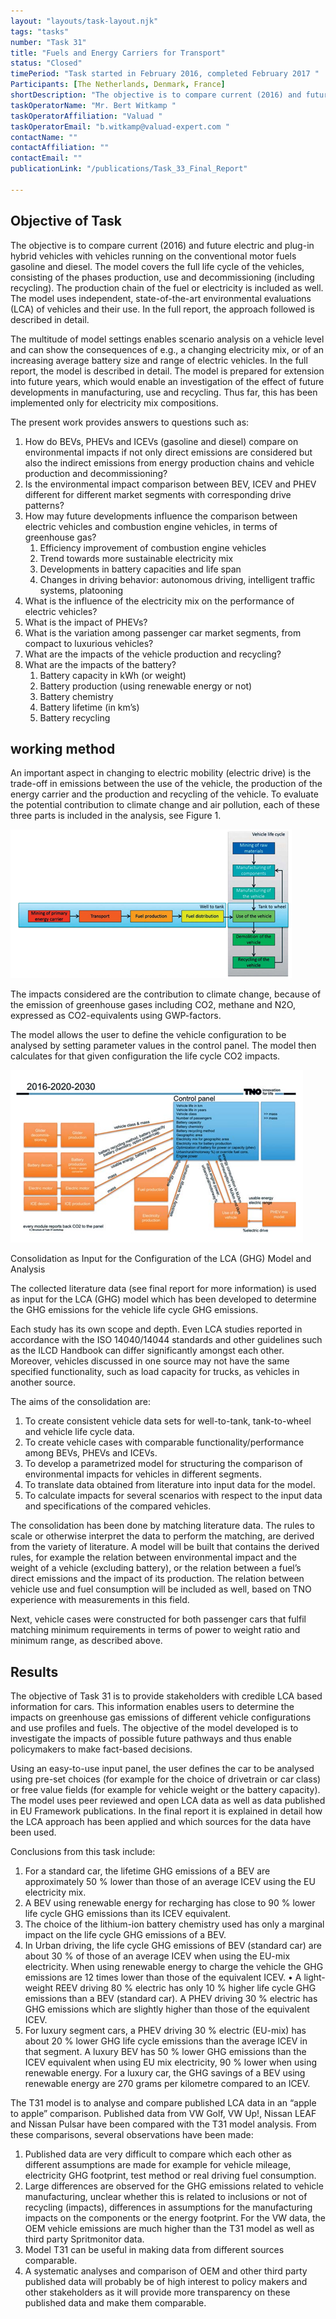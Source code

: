 ```yaml
---
layout: "layouts/task-layout.njk"
tags: "tasks"
number: "Task 31"
title: "Fuels and Energy Carriers for Transport"
status: "Closed"
timePeriod: "Task started in February 2016, completed February 2017 "
Participants: [The Netherlands, Denmark, France]
shortDescription: "The objective is to compare current (2016) and future electric and plug-in hybrid vehicles with vehicles running on the conventional motor fuels gasoline and diesel."
taskOperatorName: "Mr. Bert Witkamp "
taskOperatorAffiliation: "Valuad "
taskOperatorEmail: "b.witkamp@valuad-expert.com "
contactName: ""
contactAffiliation: ""
contactEmail: ""
publicationLink: "/publications/Task_33_Final_Report"

---
```


## Objective of Task
The objective is to compare current (2016) and future electric and plug-in hybrid vehicles with vehicles running on the conventional motor fuels gasoline and diesel. The model covers the full life cycle of the vehicles, consisting of the phases production, use and decommissioning (including recycling). The production chain of the fuel or electricity is included as well. The model uses independent, state-of-the-art environmental evaluations (LCA) of vehicles and their use. In the full report, the approach followed is described in detail.  

The multitude of model settings enables scenario analysis on a vehicle level and can show the consequences of e.g., a changing electricity mix, or of an increasing average battery size and range of electric vehicles. In the full report, the model is described in detail. The model is prepared for extension into future years, which would enable an investigation of the effect of future developments in manufacturing, use and recycling. Thus far, this has been implemented only for electricity mix compositions. 

The present work provides answers to questions such as: 

1. How do BEVs, PHEVs and ICEVs (gasoline and diesel) compare on environmental impacts if not only direct emissions are considered but also the indirect emissions from energy production chains and vehicle production and decommissioning? 
2. Is the environmental impact comparison between BEV, ICEV and PHEV different for different market segments with corresponding drive patterns? 
3. How may future developments influence the comparison between electric vehicles and combustion engine vehicles, in terms of greenhouse gas? 
    1. Efficiency improvement of combustion engine vehicles 
    2. Trend towards more sustainable electricity mix  
    3. Developments in battery capacities and life span 
    4. Changes in driving behavior: autonomous driving, intelligent traffic systems, platooning 
4. What is the influence of the electricity mix on the performance of electric vehicles? 
5. What is the impact of PHEVs? 
6. What is the variation among passenger car market segments, from compact to luxurious vehicles? 
7. What are the impacts of the vehicle production and recycling? 
8. What are the impacts of the battery? 
    1. Battery capacity in kWh (or weight) 
    2. Battery production (using renewable energy or not) 
    3. Battery chemistry 
    5. Battery lifetime (in km’s) 
    6. Battery recycling 

## working method
An important aspect in changing to electric mobility (electric drive) is the trade-off in emissions between the use of the vehicle, the production of the energy carrier and the production and recycling of the vehicle. To evaluate the potential contribution to climate change and air pollution, each of these three parts is included in the analysis, see Figure 1.

![working method of task 31](/assets/images/task31_figure_one.png)

The impacts considered are the contribution to climate change, because of the emission of greenhouse gases including CO2, methane and N2O, expressed as CO2-equivalents using GWP-factors.

The model allows the user to define the vehicle configuration to be analysed by setting parameter values in the control panel. The model then calculates for that given configuration the life cycle CO2 impacts.  

![working method of task 31](/assets/images/task31_figure_two.png)

Consolidation as Input for the Configuration of the LCA (GHG) Model and Analysis 

The collected literature data (see final report for more information) is used as input for the LCA (GHG) model which has been developed to determine the GHG emissions for the vehicle life cycle GHG emissions.  

Each study has its own scope and depth. Even LCA studies reported in accordance with the ISO 14040/14044 standards and other guidelines such as the ILCD Handbook can differ significantly amongst each other. Moreover, vehicles discussed in one source may not have the same specified functionality, such as load capacity for trucks, as vehicles in another source.  

The aims of the consolidation are: 

1. To create consistent vehicle data sets for well-to-tank, tank-to-wheel and vehicle life cycle data. 
2. To create vehicle cases with comparable functionality/performance among BEVs, PHEVs and ICEVs. 
3. To develop a parametrized model for structuring the comparison of environmental impacts for vehicles in different segments. 
4. To translate data obtained from literature into input data for the model. 
5. To calculate impacts for several scenarios with respect to the input data and specifications of the compared vehicles. 

The consolidation has been done by matching literature data. The rules to scale or otherwise interpret the data to perform the matching, are derived from the variety of literature. A model will be built that contains the derived rules, for example the relation between environmental impact and the weight of a vehicle (excluding battery), or the relation between a fuel’s direct emissions and the impact of its production. The relation between vehicle use and fuel consumption will be included as well, based on TNO experience with measurements in this field.  

Next, vehicle cases were constructed for both passenger cars that fulfil matching minimum requirements in terms of power to weight ratio and minimum range, as described above. 

## Results
The objective of Task 31 is to provide stakeholders with credible LCA based information for cars. This information enables users to determine the impacts on greenhouse gas emissions of different vehicle configurations and use profiles and fuels. The objective of the model developed is to investigate the impacts of possible future pathways and thus enable policymakers to make fact-based decisions. 

Using an easy-to-use input panel, the user defines the car to be analysed using pre-set choices (for example for the choice of drivetrain or car class) or free value fields (for example for vehicle weight or the battery capacity). The model uses peer reviewed and open LCA data as well as data published in EU Framework publications. In the final report it is explained in detail how the LCA approach has been applied and which sources for the data have been used. 

Conclusions from this task include: 

1. For a standard car, the lifetime GHG emissions of a BEV are approximately 50 % lower than those of an average ICEV using the EU electricity mix. 
2. A BEV using renewable energy for recharging has close to 90 % lower life cycle GHG emissions than its ICEV equivalent. 
3. The choice of the lithium-ion battery chemistry used has only a marginal impact on the life cycle GHG emissions of a BEV. 
4. In Urban driving, the life cycle GHG emissions of BEV (standard car) are about 30 % of those of an average ICEV when using the EU-mix electricity. When using renewable energy to charge the vehicle the GHG emissions are 12 times lower than those of the equivalent ICEV. • A light-weight REEV driving 80 % electric has only 10 % higher life cycle GHG emissions than a BEV (standard car). A PHEV driving 30 % electric has GHG emissions which are slightly higher than those of the equivalent ICEV. 
5. For luxury segment cars, a PHEV driving 30 % electric (EU-mix) has about 20 % lower GHG life cycle emissions than the average ICEV in that segment. A luxury BEV has 50 % lower GHG emissions than the ICEV equivalent when using EU mix electricity, 90 % lower when using renewable energy. For a luxury car, the GHG savings of a BEV using renewable energy are 270 grams per kilometre compared to an ICEV. 

The T31 model is to analyse and compare published LCA data in an “apple to apple” comparison. Published data from VW Golf, VW Up!, Nissan LEAF and Nissan Pulsar have been compared with the T31 model analysis. From these comparisons, several observations have been made: 

1. Published data are very difficult to compare which each other as different assumptions are made for example for vehicle mileage, electricity GHG footprint, test method or real driving fuel consumption. 
2. Large differences are observed for the GHG emissions related to vehicle manufacturing, unclear whether this is related to inclusions or not of recycling (impacts), differences in assumptions for the manufacturing impacts on the components or the energy footprint. For the VW data, the OEM vehicle emissions are much higher than the T31 model as well as third party Spritmonitor data. 
3. Model T31 can be useful in making data from different sources comparable. 
4. A systematic analyses and comparison of OEM and other third party published data will probably be of high interest to policy makers and other stakeholders as it will provide more transparency on these published data and make them comparable. 